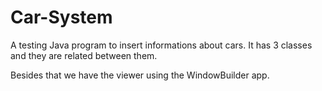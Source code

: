 # Car-System
 
 A testing Java program to insert informations about cars. It has 3 classes and they are related between them.
 
 Besides that we have the viewer using the WindowBuilder app. 
